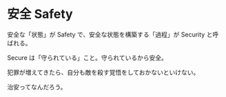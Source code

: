 # 安全 Safety

安全な「状態」が Safety で、安全な状態を構築する「過程」が Security と呼ばれる。

Secure は「守られている」こと。守られているから安全。

犯罪が増えてきたら、自分も敵を殺す覚悟をしておかないといけない。

治安ってなんだろう。
